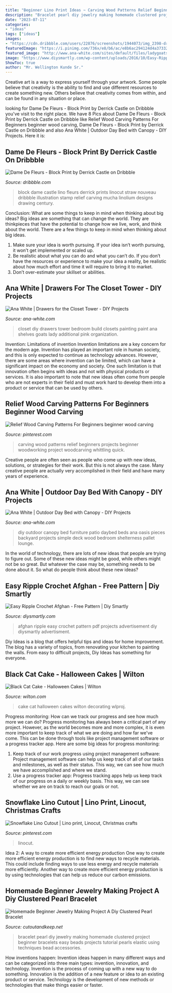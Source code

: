 ```yaml
---
title: "Beginner Lino Print Ideas ~ Carving Wood Patterns Relief Beginners Projects Beginner Woodworking Project Woodcarving Whittling Quick"
description: "Bracelet pearl diy jewelry making homemade clustered project beginner bracelets easy beads projects tutorial pearls elastic using techniques bead accessories"
date: "2023-07-11"
categories:
- "ideas"
tags: ["ideas"]
images:
- "https://cdn.dribbble.com/users/22876/screenshots/1944073/img_2398-dribbble.jpg"
featuredImage: "https://i.pinimg.com/736x/e8/b6/ac/e8b6ac294124d4a3733243aeabae4645--wood-carving-patterns-project-free.jpg"
featured_image: "http://www.ana-white.com/sites/default/files/ladygoats-closet-5.jpg"
image: "https://www.diysmartly.com/wp-content/uploads/2016/10/Easy-Ripple-Afghan.jpg"
ShowToc: true
author: "Mr. Wellington Kunde Sr."
---
```



Creative art is a way to express yourself through your artwork. Some people believe that creativity is the ability to find and use different resources to create something new. Others believe that creativity comes from within, and can be found in any situation or place.

	

		
looking for Dame De Fleurs - Block Print by Derrick Castle on Dribbble you've visit to the right place. We have 8 Pics about Dame De Fleurs - Block Print by Derrick Castle on Dribbble like Relief Wood Carving Patterns For Beginners beginner wood carving, Dame De Fleurs - Block Print by Derrick Castle on Dribbble and also Ana White | Outdoor Day Bed with Canopy - DIY Projects. Here it is:
		
    
## Dame De Fleurs - Block Print By Derrick Castle On Dribbble

<img loading=lazy src="https://cdn.dribbble.com/users/22876/screenshots/1944073/img_2398-dribbble.jpg" onerror="this.onerror=null;this.src='https://tse4.mm.bing.net/th?id=OIP.cMZeZjPbHGxLhRpo6XvqrQHaFj&amp;pid=15.1';" alt="Dame De Fleurs - Block Print by Derrick Castle on Dribbble">

_Source: dribbble.com_

>block dame castle lino fleurs derrick prints linocut straw nouveau dribbble illustration stamp relief carving mucha linolium designs drawing century. 

	

Conclusion: What are some things to keep in mind when thinking about big ideas?
Big ideas are something that can change the world. They are thinkpieces that have the potential to change how we live, work, and think about the world. There are a few things to keep in mind when thinking about big ideas. 
1. Make sure your idea is worth pursuing. If your idea isn’t worth pursuing, it won’t get implemented or scaled up. 
2. Be realistic about what you can do and what you can’t do. If you don’t have the resources or experience to make your idea a reality, be realistic about how much effort and time it will require to bring it to market. 
3. Don’t over-estimate your skillset or abilities.

    
## Ana White | Drawers For The Closet Tower - DIY Projects

<img loading=lazy src="http://www.ana-white.com/sites/default/files/ladygoats-closet-5.jpg" onerror="this.onerror=null;this.src='https://tse3.mm.bing.net/th?id=OIP.tkW0-1UhuVNBZm_laWSX6gHaLE&amp;pid=15.1';" alt="Ana White | Drawers for the Closet Tower - DIY Projects">

_Source: ana-white.com_

>closet diy drawers tower bedroom build closets painting paint ana shelves goats lady additional pink organization. 

	

Invention: Limitations of invention
Invention limitations are a key concern for the modern age. Invention has played an important role in human society, and this is only expected to continue as technology advances. However, there are some areas where invention can be limited, which can have a significant impact on the economy and society. One such limitation is that innovation often begins with ideas and not with physical products or services. It is also important to note that new ideas often come from people who are not experts in their field and must work hard to develop them into a product or service that can be used by others.

    
## Relief Wood Carving Patterns For Beginners Beginner Wood Carving

<img loading=lazy src="https://i.pinimg.com/736x/e8/b6/ac/e8b6ac294124d4a3733243aeabae4645--wood-carving-patterns-project-free.jpg" onerror="this.onerror=null;this.src='https://tse1.mm.bing.net/th?id=OIP.x8bmhezRYTsPrHPTyEkCOwHaFj&amp;pid=15.1';" alt="Relief Wood Carving Patterns For Beginners beginner wood carving">

_Source: pinterest.com_

>carving wood patterns relief beginners projects beginner woodworking project woodcarving whittling quick. 

	

Creative people are often seen as people who come up with new ideas, solutions, or strategies for their work. But this is not always the case. Many creative people are actually very accomplished in their field and have many years of experience.

    
## Ana White | Outdoor Day Bed With Canopy - DIY Projects

<img loading=lazy src="http://www.ana-white.com/sites/default/files/3154808327_1334010147.jpg" onerror="this.onerror=null;this.src='https://tse1.mm.bing.net/th?id=OIP.SME67EIx4bXauES1-rhrfgHaJ6&amp;pid=15.1';" alt="Ana White | Outdoor Day Bed with Canopy - DIY Projects">

_Source: ana-white.com_

>diy outdoor canopy bed furniture patio daybed beds ana oasis pieces backyard projects simple deck wood bedroom shelterness pallet lounge. 

	

In the world of technology, there are lots of new ideas that people are trying to figure out. Some of these new ideas might be good, while others might not be so great. But whatever the case may be, something needs to be done about it. So what do people think about these new ideas?

    
## Easy Ripple Crochet Afghan - Free Pattern | Diy Smartly

<img loading=lazy src="https://www.diysmartly.com/wp-content/uploads/2016/10/Easy-Ripple-Afghan.jpg" onerror="this.onerror=null;this.src='https://tse1.mm.bing.net/th?id=OIP.R1F-OqKN8DsqxjRBFKu2xAEsCo&amp;pid=15.1';" alt="Easy Ripple Crochet Afghan - Free Pattern | Diy Smartly">

_Source: diysmartly.com_

>afghan ripple easy crochet pattern pdf projects advertisement diy diysmartly advertisment. 

	

Diy Ideas is a blog that offers helpful tips and ideas for home improvement. The blog has a variety of topics, from renovating your kitchen to painting the walls. From easy to difficult projects, Diy Ideas has something for everyone.

    
## Black Cat Cake - Halloween Cakes | Wilton

<img loading=lazy src="https://www.wilton.com/dw/image/v2/AAWA_PRD/on/demandware.static/-/Sites-wilton-project-master/default/dw45398a06/images/project/WLPROJ-9290/CaCaFe_46518-1.jpg?sw=800&amp;sh=800" onerror="this.onerror=null;this.src='https://tse1.mm.bing.net/th?id=OIP.WXxtOHwYZ4icZAr6aSUaRQHaHa&amp;pid=15.1';" alt="Black Cat Cake - Halloween Cakes | Wilton">

_Source: wilton.com_

>cake cat halloween cakes wilton decorating wlproj. 

	

Progress monitoring: How can we track our progress and see how much more we can do?
Progress monitoring has always been a critical part of any project. However, as the world becomes more and more complex, it is even more important to keep track of what we are doing and how far we've come. This can be done through tools like project management software or a progress tracker app. Here are some big ideas for progress monitoring: 
1. Keep track of our work progress using project management software: Project management software can help us keep track of all of our tasks and milestones, as well as their status. This way, we can see how much we have accomplished and where we stand. 
2. Use a progress tracker app: Progress tracking apps help us keep track of our progress on a daily or weekly basis. This way, we can see whether we are on track to reach our goals or not. 

    
## Snowflake Lino Cutout | Lino Print, Linocut, Christmas Crafts

<img loading=lazy src="https://i.pinimg.com/736x/ea/c7/b1/eac7b128c4636930e2a64e667b4de00e--lino-snowflakes.jpg" onerror="this.onerror=null;this.src='https://tse3.mm.bing.net/th?id=OIP.xDpxdVLtWv85e4mew94s6wHaHa&amp;pid=15.1';" alt="Snowflake Lino Cutout | Lino print, Linocut, Christmas crafts">

_Source: pinterest.com_

>linocut. 

	

Idea 2: A way to create more efficient energy production
One way to create more efficient energy production is to find new ways to recycle materials. This could include finding ways to use less energy and recycle materials more efficiently. Another way to create more efficient energy production is by using technologies that can help us reduce our carbon emissions.

    
## Homemade Beginner Jewelry Making Project A Diy Clustered Pearl Bracelet

<img loading=lazy src="http://images.coplusk.net/project_images/156619/image/Homemade-beginner-jewelry-making-project-a-diy-clustered-pearl-bracelet.jpg" onerror="this.onerror=null;this.src='https://tse3.mm.bing.net/th?id=OIP.oCM9Jy43WK43NzVBWXy81AHaE8&amp;pid=15.1';" alt="Homemade Beginner Jewelry Making Project A Diy Clustered Pearl Bracelet">

_Source: cutoutandkeep.net_

>bracelet pearl diy jewelry making homemade clustered project beginner bracelets easy beads projects tutorial pearls elastic using techniques bead accessories. 

	

How inventions happen:
Invention ideas happen in many different ways and can be categorized into three main types: invention, innovation, and technology. Invention is the process of coming up with a new way to do something. Innovation is the addition of a new feature or idea to an existing product or service. Technology is the development of new methods or technologies that make things easier or faster.

